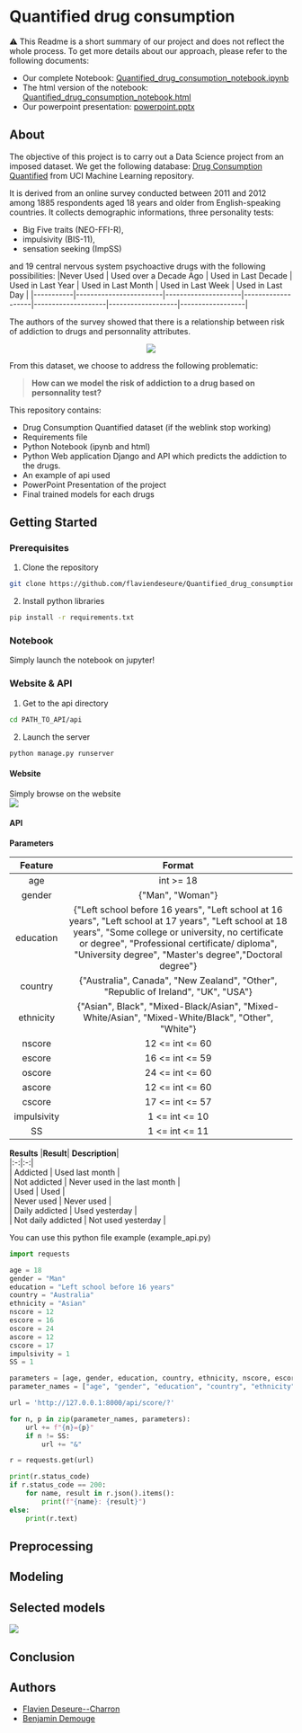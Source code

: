 # Quantified drug consumption
⚠️ This Readme is a short summary of our project and does not reflect the whole process. To get more details about our approach, please refer to the following documents:
- Our complete Notebook: [Quantified_drug_consumption_notebook.ipynb](https://github.com/flaviendeseure/Quantified_drug_consumption/blob/main/Quantified_drug_consumption_notebook.ipynb)
- The html version of the notebook: [Quantified_drug_consumption_notebook.html](https://github.com/flaviendeseure/Quantified_drug_consumption/blob/main/Quantified_drug_consumption_notebook.html)
- Our powerpoint presentation: [powerpoint.pptx](https://github.com/flaviendeseure/Quantified_drug_consumption/blob/main/powerpoint.pptx)

## About
The objective of this project is to carry out a Data Science project from an imposed dataset. We get the following database: [Drug Consumption Quantified](https://archive.ics.uci.edu/ml/datasets/Drug+consumption+%28quantified%29) from UCI Machine Learning repository.  
  
It is derived from an online survey conducted between 2011 and 2012 among 1885 respondents aged 18 years and older from English-speaking countries.
It collects demographic informations, three personality tests:
- Big Five traits (NEO-FFI-R), 
- impulsivity (BIS-11), 
- sensation seeking (ImpSS)   
   
and 19 central nervous system psychoactive drugs with the following possibilities:
|Never Used | Used over a Decade Ago | Used in Last Decade | Used in Last Year | Used in Last Month | Used in Last Week | Used in Last Day |
|-----------|------------------------|---------------------|-------------------|--------------------|-------------------|------------------|
   
The authors of the survey showed that there is a relationship between risk of addiction to drugs and personnality attributes.   

<p align="center">
  <img src="/src/relationships_drugs_personaliy.jpg">
</p>  

From this dataset, we choose to address the following problematic:  
> **How can we model the risk of addiction to a drug based on personnality test?**



This repository contains:  
- Drug Consumption Quantified dataset (if the weblink stop working)
- Requirements file
- Python Notebook (ipynb and html)
- Python Web application Django and API which predicts the addiction to the drugs.
- An example of api used
- PowerPoint Presentation of the project
- Final trained models for each drugs

## Getting Started
### Prerequisites
1. Clone the repository
```bash
git clone https://github.com/flaviendeseure/Quantified_drug_consumption.git
```
2. Install python libraries 
```bash
pip install -r requirements.txt
```

### Notebook
Simply launch the notebook on jupyter!

### Website & API
1. Get to the api directory
```bash
cd PATH_TO_API/api 
```
2. Launch the server
```bash
python manage.py runserver
```
#### Website   
Simply browse on the website  
![](/src/demo_site_web.gif)  
  
#### API  
**Parameters**  
  
|**Feature**| **Format**|  
|:-:|:-:|   
| age | int >= 18 |  
| gender | {"Man", "Woman"} |  
| education | {"Left school before 16 years", "Left school at 16 years", "Left school at 17 years", "Left school at 18 years", "Some college or university, no certificate or degree", "Professional certificate/ diploma", "University degree", "Master's degree","Doctoral degree"} |  
| country | {"Australia", Canada", "New Zealand", "Other", "Republic of Ireland", "UK", "USA"} |  
| ethnicity | {"Asian", Black", "Mixed-Black/Asian", "Mixed-White/Asian", "Mixed-White/Black", "Other", "White"}|  
| nscore | 12 <= int <= 60 |  
| escore | 16 <= int <= 59 |  
| oscore | 24 <= int <= 60 |  
| ascore | 12 <= int <= 60 |  
| cscore | 17 <= int <= 57 |  
| impulsivity | 1 <= int <= 10 |  
| SS | 1 <= int <= 11 |  
  
**Results**
|**Result**| **Description**|  
|:-:|:-:|   
| Addicted | Used last month |  
| Not addicted | Never used in the last month |  
| Used | Used |  
| Never used | Never used |  
| Daily addicted | Used yesterday |  
| Not daily addicted | Not used yesterday |  
  
You can use this python file example (example_api.py)
```python
import requests

age = 18
gender = "Man"
education = "Left school before 16 years"
country = "Australia"
ethnicity = "Asian"
nscore = 12
escore = 16
oscore = 24
ascore = 12
cscore = 17
impulsivity = 1
SS = 1

parameters = [age, gender, education, country, ethnicity, nscore, escore, oscore, ascore, cscore, impulsivity, SS]
parameter_names = ["age", "gender", "education", "country", "ethnicity", "nscore", "escore", "oscore", "ascore", "cscore", "impulsivity", "SS"]

url = 'http://127.0.0.1:8000/api/score/?'

for n, p in zip(parameter_names, parameters):
    url += f"{n}={p}"
    if n != SS:
        url += "&"

r = requests.get(url)

print(r.status_code)
if r.status_code == 200:
    for name, result in r.json().items():
        print(f"{name}: {result}")
else:
    print(r.text)
```

## Preprocessing


## Modeling


## Selected models
![](/src/best_scores.png)  

## Conclusion


## Authors
- [Flavien Deseure--Charron](https://github.com/flaviendeseure)
- [Benjamin Demouge](https://github.com/benjamindemouge)
